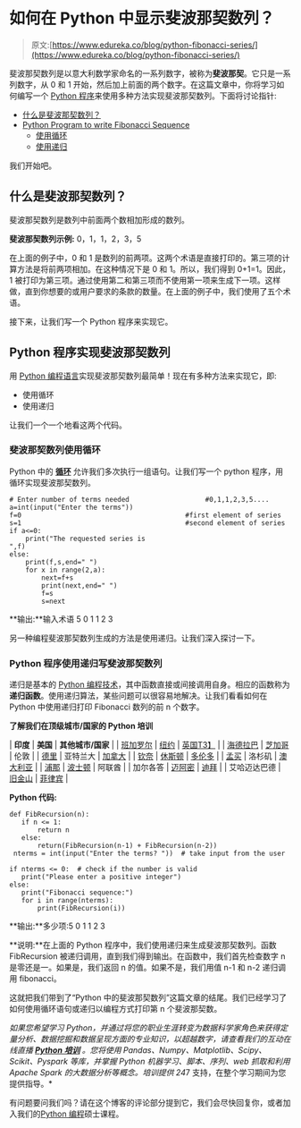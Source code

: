 # 如何在 Python 中显示斐波那契数列？

> 原文:[https://www.edureka.co/blog/python-fibonacci-series/](https://www.edureka.co/blog/python-fibonacci-series/)

斐波那契数列是以意大利数学家命名的一系列数字，被称为**斐波那契**。它只是一系列数字，从 0 和 1 开始，然后加上前面的两个数字。在这篇文章中，你将学习如何编写一个 [Python 程序](https://www.edureka.co/blog/python-basics/)来使用多种方法实现斐波那契数列。下面将讨论指针:

*   [什么是斐波那契数列？](#fibonacciseries)
*   [Python Program to write Fibonacci Sequence](#pythonprogram)
    *   [使用循环](#loop)
    *   [使用递归](#recursion)

我们开始吧。

## **什么是斐波那契数列？**

斐波那契数列是数列中前面两个数相加形成的数列。

**斐波那契数列示例:** 0，1，1，2，3，5

在上面的例子中，0 和 1 是数列的前两项。这两个术语是直接打印的。第三项的计算方法是将前两项相加。在这种情况下是 0 和 1。所以，我们得到 0+1=1。因此，1 被打印为第三项。通过使用第二和第三项而不使用第一项来生成下一项。这样做，直到你想要的或用户要求的条款的数量。在上面的例子中，我们使用了五个术语。

接下来，让我们写一个 Python 程序来实现它。

## **Python 程序实现斐波那契数列**

用 [Python 编程语言](https://www.edureka.co/blog/python-programming-language)实现斐波那契数列最简单！现在有多种方法来实现它，即:

*   使用循环
*   使用递归

让我们一个一个地看这两个代码。

### **斐波那契数列使用循环**

Python 中的 [**循环**](https://www.edureka.co/blog/loops-in-python/) 允许我们多次执行一组语句。让我们写一个 python 程序，用循环实现斐波那契数列。

```
# Enter number of terms needed                   #0,1,1,2,3,5....
a=int(input("Enter the terms"))
f=0                                         #first element of series
s=1                                         #second element of series
if a<=0:
    print("The requested series is
",f)
else:
    print(f,s,end=" ")
    for x in range(2,a):
        next=f+s                           
        print(next,end=" ")
        f=s
        s=next

```

**输出:**输入术语 5 0 1 1 2 3

另一种编程斐波那契数列生成的方法是使用递归。让我们深入探讨一下。

### **Python 程序使用递归写斐波那契数列**

递归是基本的 [Python 编程技术](https://www.edureka.co/blog/python-programming-language)，其中函数直接或间接调用自身。相应的函数称为**递归函数**。使用递归算法，某些问题可以很容易地解决。让我们看看如何在 Python 中使用递归打印 Fibonacci 数列的前 n 个数字。

**了解我们在顶级城市/国家的 Python 培训**

| **印度** | **美国** | **其他城市/国家** |
| [班加罗尔](https://www.edureka.co/python-programming-certification-training-bangalore) | [纽约](https://www.edureka.co/python-programming-certification-training-new-york-city) | [英国T3】](https://www.edureka.co/python-programming-certification-training-uk) |
| [海德拉巴](https://www.edureka.co/python-programming-certification-training-hyderabad) | [芝加哥](https://www.edureka.co/python-programming-certification-training-chicago) | 伦敦 |
| [德里](https://www.edureka.co/python-programming-certification-training-delhi) | 亚特兰大 | [加拿大](https://www.edureka.co/python-programming-certification-training-canada) |
| [钦奈](https://www.edureka.co/python-programming-certification-training-chennai) | [休斯顿](https://www.edureka.co/python-programming-certification-training-houston) | [多伦多](https://www.edureka.co/python-programming-certification-training-toronto) |
| [孟买](https://www.edureka.co/python-programming-certification-training-mumbai) | 洛杉矶 | [澳大利亚](https://www.edureka.co/python-programming-certification-training-australia) |
| [浦那](https://www.edureka.co/python-programming-certification-training-pune) | [波士顿](https://www.edureka.co/python-programming-certification-training-boston) | 阿联酋 |
| 加尔各答 | [迈阿密](https://www.edureka.co/python-programming-certification-training-miami) | [迪拜](https://www.edureka.co/python-programming-certification-training-dubai) |
| 艾哈迈达巴德 | [旧金山](https://www.edureka.co/python-programming-certification-training-san-francisco) | [菲律宾](https://www.edureka.co/python-programming-certification-training-philippines) |

**Python 代码:**

```
def FibRecursion(n):  
   if n <= 1:  
       return n  
   else:  
       return(FibRecursion(n-1) + FibRecursion(n-2))  
 nterms = int(input("Enter the terms? "))  # take input from the user

if nterms <= 0:  # check if the number is valid 
   print("Please enter a positive integer")  
else:  
   print("Fibonacci sequence:")  
   for i in range(nterms):  
       print(FibRecursion(i))
```

**输出:**多少项:5 0 1 1 2 3

**说明:**在上面的 Python 程序中，我们使用递归来生成斐波那契数列。函数 FibRecursion 被递归调用，直到我们得到输出。在函数中，我们首先检查数字 n 是零还是一。如果是，我们返回 n 的值。如果不是，我们用值 n-1 和 n-2 递归调用 fibonacci。

这就把我们带到了“Python 中的斐波那契数列”这篇文章的结尾。我们已经学习了如何使用循环语句或递归以编程方式打印第 n 个斐波那契数。

*如果您希望学习 Python，并通过将您的职业生涯转变为数据科学家角色来获得定量分析、数据挖掘和数据呈现方面的专业知识，以超越数字，请查看我们的互动在线直播 [**Python 培训**](https://www.edureka.co/python-programming-certification-training) 。您将使用 Pandas、Numpy、Matplotlib、Scipy、Scikit、Pyspark 等库，并掌握 Python 机器学习、脚本、序列、web 抓取和利用 Apache Spark 的大数据分析等概念。培训提供 24*7 支持，在整个学习期间为您提供指导。*

有问题要问我们吗？请在这个博客的评论部分提到它，我们会尽快回复你，或者加入我们的[Python 编程](https://www.edureka.co/masters-program/python-developer-training)硕士课程。